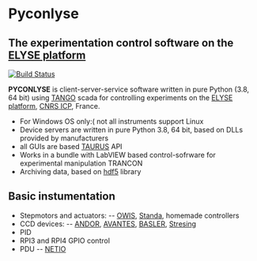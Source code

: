 # Pyconlyse
## The experimentation control software on the [ELYSE platform](https://www.icp.universite-paris-saclay.fr/plateformes/elyse/)

[![Build Status](https://travis-ci.org/joemccann/dillinger.svg?branch=master)](https://travis-ci.org/joemccann/dillinger)

**PYCONLYSE** is client-server-service software written in pure Python (3.8, 64 bit) using [TANGO](https://www.tango-controls.org/) scada for controlling experiments on the [ELYSE platform](https://www.icp.universite-paris-saclay.fr/plateformes/elyse/), [CNRS ICP](https://www.icp.universite-paris-saclay.fr/), France.

- For Windows OS only:( not all instruments support Linux
- Device servers are written in pure Python 3.8, 64 bit, based on DLLs provided by manufacturers
- all GUIs are based [TAURUS](https://tango-controls.readthedocs.io/en/latest/tools-and-extensions/gui/taurus/index.html) API
- Works in a bundle with LabVIEW based control-sofrware for experimental manipulation TRANCON
- Archiving data, based on [hdf5](https://www.hdfgroup.org/solutions/hdf5/) library


## Basic instumentation
- Stepmotors and actuators: 
-- [OWIS](https://www.owis.eu/), [Standa](https://www.standa.lt/),  homemade controllers
- CCD devices:
-- [ANDOR](https://andor.oxinst.com/products/ccd-cameras), [AVANTES](https://www.avantes.com/), [BASLER](https://www.baslerweb.com/en/), [Stresing](http://www.stresing.de/)
- PID
- RPI3 and RPI4 GPIO control
- PDU
-- [NETIO](https://www.netio-products.com/)


